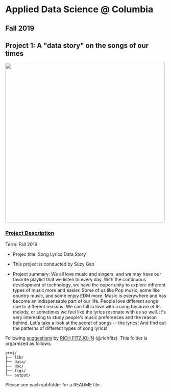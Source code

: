 # Applied Data Science @ Columbia
## Fall 2019
## Project 1: A "data story" on the songs of our times

<img src="figs/title1.jpeg" width="500">

### [Project Description](doc/)

Term: Fall 2019

+ Projec title: Song Lyrics Data Story
+ This project is conducted by Suzy Gao

+ Project summary: We all love music and singers, and we may have our favorite playlist that we listen to every day. With the continuous development of technology, we have the opportunity to explore different types of music more and easier. Some of us like Pop music, some like country music, and some enjoy EDM more. Music is everywhere and has become an indispensable part of our life. People love different songs due to different reasons. We can fall in love with a song because of its melody, or sometimes we feel like the lyrics resonate with us so well. It's very interesting to study people's music preferences and the reason behind. Let's take a look at the secret of songs -- the lyrics! And find out the patterns of different types of song lyrics!

Following [suggestions](http://nicercode.github.io/blog/2013-04-05-projects/) by [RICH FITZJOHN](http://nicercode.github.io/about/#Team) (@richfitz). This folder is orgarnized as follows.

```
proj/
├── lib/
├── data/
├── doc/
├── figs/
└── output/
```

Please see each subfolder for a README file.
